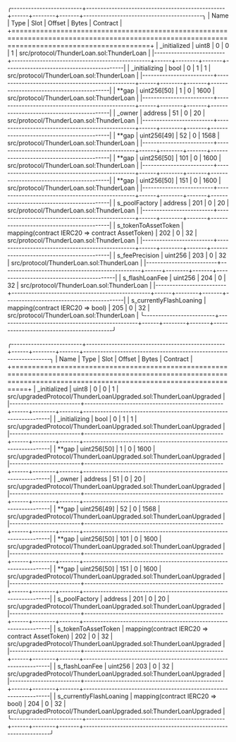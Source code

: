 ╭-------------------------+-------------------------------------------------+------+--------+-------+------------------------------------------╮
| Name | Type | Slot | Offset | Bytes | Contract |
+==============================================================================================================================================+
| \_initialized | uint8 | 0 | 0 | 1 | src/protocol/ThunderLoan.sol:ThunderLoan |
|-------------------------+-------------------------------------------------+------+--------+-------+------------------------------------------|
| \_initializing | bool | 0 | 1 | 1 | src/protocol/ThunderLoan.sol:ThunderLoan |
|-------------------------+-------------------------------------------------+------+--------+-------+------------------------------------------|
| **gap | uint256[50] | 1 | 0 | 1600 | src/protocol/ThunderLoan.sol:ThunderLoan |
|-------------------------+-------------------------------------------------+------+--------+-------+------------------------------------------|
| \_owner | address | 51 | 0 | 20 | src/protocol/ThunderLoan.sol:ThunderLoan |
|-------------------------+-------------------------------------------------+------+--------+-------+------------------------------------------|
| **gap | uint256[49] | 52 | 0 | 1568 | src/protocol/ThunderLoan.sol:ThunderLoan |
|-------------------------+-------------------------------------------------+------+--------+-------+------------------------------------------|
| **gap | uint256[50] | 101 | 0 | 1600 | src/protocol/ThunderLoan.sol:ThunderLoan |
|-------------------------+-------------------------------------------------+------+--------+-------+------------------------------------------|
| **gap | uint256[50] | 151 | 0 | 1600 | src/protocol/ThunderLoan.sol:ThunderLoan |
|-------------------------+-------------------------------------------------+------+--------+-------+------------------------------------------|
| s_poolFactory | address | 201 | 0 | 20 | src/protocol/ThunderLoan.sol:ThunderLoan |
|-------------------------+-------------------------------------------------+------+--------+-------+------------------------------------------|
| s_tokenToAssetToken | mapping(contract IERC20 => contract AssetToken) | 202 | 0 | 32 | src/protocol/ThunderLoan.sol:ThunderLoan |
|-------------------------+-------------------------------------------------+------+--------+-------+------------------------------------------|
| s_feePrecision | uint256 | 203 | 0 | 32 | src/protocol/ThunderLoan.sol:ThunderLoan |
|-------------------------+-------------------------------------------------+------+--------+-------+------------------------------------------|
| s_flashLoanFee | uint256 | 204 | 0 | 32 | src/protocol/ThunderLoan.sol:ThunderLoan |
|-------------------------+-------------------------------------------------+------+--------+-------+------------------------------------------|
| s_currentlyFlashLoaning | mapping(contract IERC20 => bool) | 205 | 0 | 32 | src/protocol/ThunderLoan.sol:ThunderLoan |
╰-------------------------+-------------------------------------------------+------+--------+-------+------------------------------------------╯

╭-------------------------+-------------------------------------------------+------+--------+-------+------------------------------------------------------------------╮
| Name | Type | Slot | Offset | Bytes | Contract |
+======================================================================================================================================================================+
| \_initialized | uint8 | 0 | 0 | 1 | src/upgradedProtocol/ThunderLoanUpgraded.sol:ThunderLoanUpgraded |
|-------------------------+-------------------------------------------------+------+--------+-------+------------------------------------------------------------------|
| \_initializing | bool | 0 | 1 | 1 | src/upgradedProtocol/ThunderLoanUpgraded.sol:ThunderLoanUpgraded |
|-------------------------+-------------------------------------------------+------+--------+-------+------------------------------------------------------------------|
| **gap | uint256[50] | 1 | 0 | 1600 | src/upgradedProtocol/ThunderLoanUpgraded.sol:ThunderLoanUpgraded |
|-------------------------+-------------------------------------------------+------+--------+-------+------------------------------------------------------------------|
| \_owner | address | 51 | 0 | 20 | src/upgradedProtocol/ThunderLoanUpgraded.sol:ThunderLoanUpgraded |
|-------------------------+-------------------------------------------------+------+--------+-------+------------------------------------------------------------------|
| **gap | uint256[49] | 52 | 0 | 1568 | src/upgradedProtocol/ThunderLoanUpgraded.sol:ThunderLoanUpgraded |
|-------------------------+-------------------------------------------------+------+--------+-------+------------------------------------------------------------------|
| **gap | uint256[50] | 101 | 0 | 1600 | src/upgradedProtocol/ThunderLoanUpgraded.sol:ThunderLoanUpgraded |
|-------------------------+-------------------------------------------------+------+--------+-------+------------------------------------------------------------------|
| **gap | uint256[50] | 151 | 0 | 1600 | src/upgradedProtocol/ThunderLoanUpgraded.sol:ThunderLoanUpgraded |
|-------------------------+-------------------------------------------------+------+--------+-------+------------------------------------------------------------------|
| s_poolFactory | address | 201 | 0 | 20 | src/upgradedProtocol/ThunderLoanUpgraded.sol:ThunderLoanUpgraded |
|-------------------------+-------------------------------------------------+------+--------+-------+------------------------------------------------------------------|
| s_tokenToAssetToken | mapping(contract IERC20 => contract AssetToken) | 202 | 0 | 32 | src/upgradedProtocol/ThunderLoanUpgraded.sol:ThunderLoanUpgraded |
|-------------------------+-------------------------------------------------+------+--------+-------+------------------------------------------------------------------|
| s_flashLoanFee | uint256 | 203 | 0 | 32 | src/upgradedProtocol/ThunderLoanUpgraded.sol:ThunderLoanUpgraded |
|-------------------------+-------------------------------------------------+------+--------+-------+------------------------------------------------------------------|
| s_currentlyFlashLoaning | mapping(contract IERC20 => bool) | 204 | 0 | 32 | src/upgradedProtocol/ThunderLoanUpgraded.sol:ThunderLoanUpgraded |
╰-------------------------+-------------------------------------------------+------+--------+-------+------------------------------------------------------------------╯
